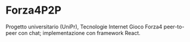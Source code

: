 # Forza4P2P
Progetto universitario (UniPr), Tecnologie Internet
Gioco Forza4 peer-to-peer con chat; implementazione con framework React.
